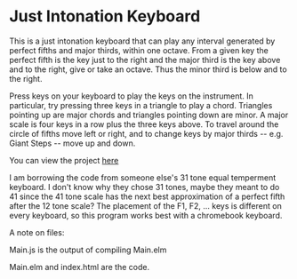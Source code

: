 # Just Intonation Keyboard

This is a just intonation keyboard that can play any interval generated by perfect fifths and major thirds, within one octave. From a given key the perfect fifth is the key just to the right and the major third is the key above and to the right, give or take an octave. Thus the minor third is below and to the right.

Press keys on your keyboard to play the keys on the instrument.
In particular, try pressing three keys in a triangle to play a chord. Triangles pointing up are major chords and triangles pointing down are minor. A major scale is four keys in a row plus the three keys above. To travel around the circle of fifths move left or right, and to change keys by major thirds -- e.g. Giant Steps -- move up and down.

You can view the project [here](http://htmlpreview.github.com/?https://github.com/akriegman/Hentriacontaphone/master/index.html)

I am borrowing the code from someone else's 31 tone equal temperment keyboard. I don't know why they chose 31 tones, maybe they meant to do 41 since the 41 tone scale has the next best approximation of a perfect fifth after the 12 tone scale?
The placement of the F1, F2, ... keys is different on every keyboard, so this program works best with a chromebook keyboard.

A note on files:

Main.js is the output of compiling Main.elm

Main.elm and index.html are the code.
